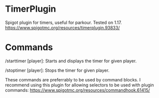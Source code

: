 # TimerPlugin
Spigot plugin for timers, useful for parkour. Tested on 1.17.
https://www.spigotmc.org/resources/timerplugin.93833/
# Commands
/starttimer [player]: Starts and displays the timer for given player.
  
/stoptimer [player]: Stops the timer for given player.

These commands are preferrably to be used by command blocks.
I recommend using this plugin for allowing selectors to be used with plugin commands: https://www.spigotmc.org/resources/commandhook.61415/
